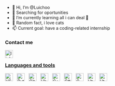 

- 👋 Hi, I’m @Luichoo
- 👀 Searching for oportunities
- 🌱 I’m currently learning all i can deal :trident: 
- 💞️ Random fact, i love cats 
- 📫 Current goal: have a coding-related internship

### Contact me  


<a href="https://www.linkedin.com/in/luis-antonio-blanco-conde-247319210/">          
<img align="left" alt="linkedin" width="26px" src="https://cdn.jsdelivr.net/gh/devicons/devicon/icons/linkedin/linkedin-plain.svg" />  
</br>
  


### Languages and tools  
         
          
<img align="left" alt="VSCode" width="26px" src="https://cdn.jsdelivr.net/gh/devicons/devicon/icons/vscode/vscode-original.svg" style="padding-right:10px;" />
<img align="left" alt="Python" width="26px" src="https://cdn.jsdelivr.net/gh/devicons/devicon/icons/python/python-original.svg" style="padding-right:10px;" />
<img align="left" alt="Github" width="26px" img src="https://cdn.jsdelivr.net/gh/devicons/devicon/icons/github/github-original.svg" style="padding-right:10px;" />
<img align="left" alt="Ubuntu" width="26px" img src="https://cdn.jsdelivr.net/gh/devicons/devicon/icons/ubuntu/ubuntu-plain.svg" style="padding-right:10px;" />
<img align="left" alt="C++" width="26px" src="https://cdn.jsdelivr.net/gh/devicons/devicon/icons/cplusplus/cplusplus-original.svg" style="padding-right:10px;" />
<img align="left" alt="C#" width="26px" src="https://cdn.jsdelivr.net/gh/devicons/devicon/icons/csharp/csharp-original.svg" style="padding-right:10px;" />
<img align="left" alt="C" width="26px" img src="https://cdn.jsdelivr.net/gh/devicons/devicon/icons/c/c-original.svg" style="padding-right:10px;" />
<img align="left" alt="Html5" width="26px" img src="https://cdn.jsdelivr.net/gh/devicons/devicon/icons/html5/html5-original.svg" style="padding-right:10px;" />
<img align="left" alt="Html5" width="26px" img src="https://cdn.jsdelivr.net/gh/devicons/devicon/icons/css3/css3-original.svg" style="padding-right:10px;" />
<!---
Luichoo/Luichoo is a ✨ special ✨ repository because its `README.md` (this file) appears on your GitHub profile.
You can click the Preview link to take a look at your changes.
--->
